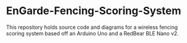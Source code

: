 # EnGarde-Fencing-Scoring-System
This repository holds source code and diagrams for a wireless fencing scoring system based off an Arduino Uno and a RedBear BLE Nano v2.

